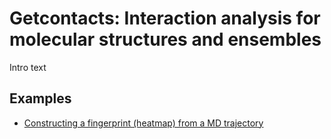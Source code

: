 # Getcontacts: Interaction analysis for molecular structures and ensembles

Intro text

## Examples

* [Constructing a fingerprint (heatmap) from a MD trajectory](examples/fingerprint_from_md)
